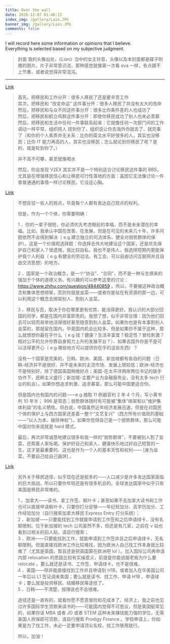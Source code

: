 ```yaml
---
title: Over the wall
date: 2020-12-07 01:48:13
index_img: /gallery/Lain.JPG
banner_img: /gallery/Lain.JPG
comments: false
---
```

I will record here some information or opinions that I believe.   
Everything is selected based on my subjective judgment.
<!--more-->
> 封面 我的头像出处，《Lian》当中的女主铃音，头像以及本封面都是碟子附赠的图片。片子非常意识流，那种感觉就像第一次看 eva 一样，有点跟不上节奏，或者说觉得非常混沌。
---
[Link](https://www.v2ex.com/t/689630?p=1#r_9241365)
> 首先，把移民和工作分开：很多人移民了还是要辛苦工作  
> 其次，把移民和 “改变命运” 这件事分开：很多人移民了并没有太大的改命  
> 然后，把移民和与众不同这件事分开：很多比你条件差的人也成功了  
> 然后，把移民和鹤立鸡群这件事分开：即使你移民成功了别人也未必羡慕  
> 然后，把移民和生活中任何一件事联系起来：它就像任何一次部门间的工作调动一样平常，组织捞人 捞到你了，组织说让你去海外你就去了，就完事了（和你的个人素质并无关系：比你的英文水平好很多的人，其实也没移民；比你 IT 能力再高的人，其实也没移民；怎么就论到你移民了呢？是的，就是轮到你了。）
> 
> 并不高不可攀，甚至就像喝水
> 
> 然后，你会发现 V2EX 其实并不是一个特别适合讨论移民这件事的 BBS，尤其是在增强移民信心和让移民可行性落地的方面：盖因它无法像讨论一件普普通通的事情一样讨论移民，它没这心胸。

[Link](https://www.v2ex.com/t/731552?p=2#r_9874141)
> 不想反驳一些人的观点，毕竟每个人都有表达自己观点的权利。
> 
> 但是，作为一个个体，你需要明确：
> 
> 1 、你的一辈子很短，你必须优先考虑眼前的幸福，而不是未来潜在的幸福。比如，我承认中国在改善、在发展，但是在可见的未来几十年，许多问题依然不会得到解决（ e.g.建立独立的司法体系、健全对弱势群体的保护）。这是一个价值观选择题：你选择去伟大地建设这个国家，还是优先保护自己和家人？很遗憾，我比较自私，我也不是伟人，我选择短期内更能保护我个人利益（ e.g.有健全的劳动法、有工会、可以自由访问互联网并且自由交流思想）的地方。
> 
> 2 、国家是一个政治概念，是一个“协议”、“合同”，而不是一种与生俱来的强加于个体的道德义务。有兴趣的可以参考这里的讨论： https://www.zhihu.com/question/48440859 。所以，不要被这种政治概念和集体思想绑架，否则你就是韭菜——或者你是站在有资源的那一边，可以利用这个概念去绑架别人、割别人韭菜。
> 
> 3 、移民与否，取决于你在哪里更有优势、能活得更好。我认识的大部分回国的同学，都是在国内非富即贵的。我想了想，似乎非常合理：因为他们回去可以轻而易举地活得很好甚至随意割别人韭菜。如果你也是有本事割别人韭菜的，那就留在国内，毕竟国内机会比较多。但是如果你不属于这种，那么就想想你最在乎什么（ e.g.钱？健康？生活丰富度？稳定性？冒险刺激？相对公平的允许你靠自身努力上升的发展平台？）、如果去国外你是不是可以活得更开心（ e.g.哪些地方可以提供你在乎的这些东西）？
> 
> 没有一个国家是完美的，日韩、欧洲、美国、新加坡都有各自的问题（日韩-经济并不是很好、并不是未来的主流市场、发展上限较低；欧洲-经济也不是特别好，除了德国英国稍微好点；美国-在太平洋两岸两位书记的联手协作下，民粹主义盛行；新加坡-主要产业为金融服务业，没有太多 tech 行业的机会）。如果你想追求刺激、追求暴富，那么可能中国更适合你。
> 
> 但是国内也有国内的问题——e.g.摘取 11 例器官判 2 年 4 个月，写小黄书判 10 年半； 996 是常态；弱势群体随时有可能被“集体”绑架和以“维护集体利益”的名义牺牲。坦白说，中国虽然近年经济发展迅速，但是在对国民个体的保护上与西方国家还差着一整个“文艺复兴”（西方所有价值观的基础——“以人为本、破除神权”）。如果你觉得自己是一个弱势群体，那么可能中国对你来说就是 hard 模式。
> 
> 最后，再次非常诚恳地建议很多和我一样的“弱势群体”，不要被别人割了韭菜，还帮着人家吆喝。保护好自己和家人、健康快乐地过好自己短暂的一生，这才是最重要的、这也是作为一个人的基本天性和权利—— [身为韭菜，不要自己给自己画饼] 。

[Link](https://www.v2ex.com/t/731552?p=2#r_9874150) 
> 另外关于移民途径，似乎现在还是挺多的——人口减少是许多发达国家面临的巨大挑战，所以只要你年轻还是有很多机会的。全球发达国家中似乎只有美国是移民非常难的。
> 
> 1 、加拿大——读书、拿工作签、枫叶卡；甚至如果不去加拿大读书和工作也可以直接申请枫叶卡，只要你打分足够——年纪轻加分、高学历加分、工作经验加分（自行搜索加拿大移民 Express Entry 打分系统）；  
> 2 、新加坡——只要能找到工作就能申请到工作签和之后申请绿卡，没有名额限制。位于新加坡的 tech 公司虽然不多，但还是有几家，之前在 v 站也看到过相关的招人贴，请自行搜索；  
> 3 、欧洲——只要能找到工作，就能申请到工作签并且之后申请绿卡，无名额限制。但是直接找欧洲工作比较难找，因为欧洲人自己找工作本身就比较难了（尤其是英国，暂且还是把英国算在欧洲吧 lol ）。加入国际公司再申请内部 relocation 的思路比较有实操意义，前提是你能说服老板为什么要 relocate 。要么就还是读书、工作签、申请绿卡，也不是很难。  
> 4 、美国——除非能直接找到工作并且申请到 H1B，或者加入在华美国公司一年后以 L1 签证调来美国；要么就是读书、找工作、申请 H1B 、申请绿卡；要么就是投资移民、结婚移民等途径了。  
> 5 、日韩——不清楚，按理说也不会很难。  
> 
> 途径还是一直有的，就看你愿不愿意冒险和花成本了。经济上，我之前也见过许多国际学生贷款来读书的——可能国内觉得不可思议，但是美国挺常见的，如果你读 MBA 或者 JD 或者 STEM 这种未来赚钱能力强的学位，无需美国人担保即可贷款，请自行搜索 Prodigy Finance 。学校申请上，你如果是为了找工作，未必一定要申请顶尖名校，找工作够用就行。
> 
> 所以，加油！
